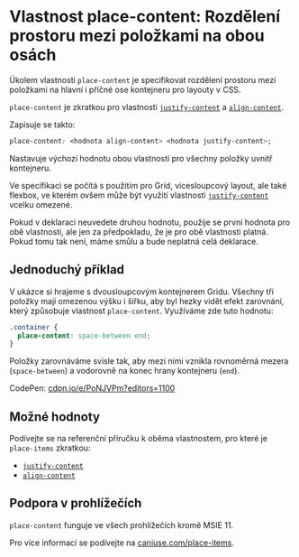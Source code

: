 # Vlastnost place-content: Rozdělení prostoru mezi položkami na obou osách

Úkolem vlastnosti `place-content` je specifikovat rozdělení prostoru mezi položkami na hlavní i příčné ose kontejneru pro layouty v CSS.

`place-content` je zkratkou pro vlastnosti [`justify-content`](css-justify-content.md) a [`align-content`](css-align-content.md).

Zapisuje se takto:

```css
place-content: <hodnota align-content> <hodnota justify-content>;
```

Nastavuje výchozí hodnotu obou vlastností pro všechny položky uvnitř kontejneru.

Ve specifikaci se počítá s použitím pro Grid, vícesloupcový layout, ale také flexbox, ve kterém ovšem může být využití vlastnosti [`justify-content`](css-justify-content.md) vcelku omezené.

Pokud v deklaraci neuvedete druhou hodnotu, použije se první hodnota pro obě vlastnosti, ale jen za předpokladu, že je pro obě vlastnosti platná. Pokud tomu tak není, máme smůlu a bude neplatná celá deklarace.

<!-- TODO obrázkové schéma: co a kde se zarovnává -->

## Jednoduchý příklad

V ukázce si hrajeme s dvousloupcovým kontejnerem Gridu. Všechny tři položky mají omezenou výšku i šířku, aby byl hezky vidět efekt zarovnání, který způsobuje vlastnost `place-content`. Využíváme zde tuto hodnotu:

```css
.container {
  place-content: space-between end;
}
```

Položky zarovnáváme svisle tak, aby mezi nimi vznikla rovnoměrná mezera (`space-between`) a vodorovně na konec hrany kontejneru (`end`).

<!-- TODO end tady moc nefunguje -->

CodePen: [cdpn.io/e/PoNJVPm?editors=1100](https://codepen.io/machal/pen/PoNJVPm?editors=1100)

## Možné hodnoty

Podívejte se na referenční příručku k oběma vlastnostem, pro které je `place-items` zkratkou:

- [`justify-content`](css-justify-content.md)
- [`align-content`](css-align-content.md)

## Podpora v prohlížečích

`place-content` funguje ve všech prohlížečích kromě MSIE 11.

Pro více informací se podívejte na [caniuse.com/place-items](https://caniuse.com/#search=place-items).
